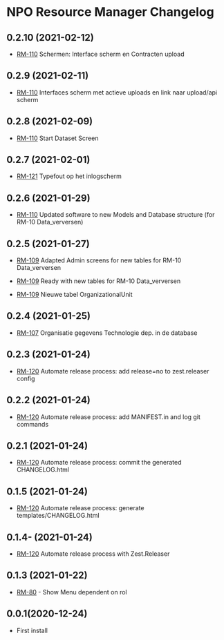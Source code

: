 NPO Resource Manager Changelog 
=============================

0.2.10 (2021-02-12)
-------------------

- [RM-110](https://aesset.atlassian.net/browse/RM-110) Schermen: Interface scherm en Contracten upload


0.2.9 (2021-02-11)
------------------

- [RM-110](https://aesset.atlassian.net/browse/RM-110) Interfaces scherm met actieve uploads en link naar upload/api scherm


0.2.8 (2021-02-09)
------------------

- [RM-110](https://aesset.atlassian.net/browse/RM-110) Start Dataset Screen


0.2.7 (2021-02-01)
------------------

- [RM-121](https://aesset.atlassian.net/browse/RM-121) Typefout op het inlogscherm


0.2.6 (2021-01-29)
------------------

- [RM-110](https://aesset.atlassian.net/browse/RM-110) Updated software to new Models and Database structure (for RM-10 Data_verversen)


0.2.5 (2021-01-27)
------------------

- [RM-109](https://aesset.atlassian.net/browse/RM-109) Adapted Admin screens for new tables for RM-10 Data_verversen

- [RM-109](https://aesset.atlassian.net/browse/RM-109) Ready with new tables for RM-10 Data_verversen

- [RM-109](https://aesset.atlassian.net/browse/RM-109) Nieuwe tabel OrganizationalUnit


0.2.4 (2021-01-25)
------------------

- [RM-107](https://aesset.atlassian.net/browse/RM-107) Organisatie gegevens Technologie dep. in de database


0.2.3 (2021-01-24)
------------------

- [RM-120](https://aesset.atlassian.net/browse/RM-120) Automate release process: add release=no to zest.releaser config


0.2.2 (2021-01-24)
------------------

- [RM-120](https://aesset.atlassian.net/browse/RM-120) Automate release process: add MANIFEST.in and log git commands


0.2.1 (2021-01-24)
------------------

- [RM-120](https://aesset.atlassian.net/browse/RM-120) Automate release process: commit the generated CHANGELOG.html


0.1.5 (2021-01-24)
------------------

- [RM-120](https://aesset.atlassian.net/browse/RM-120) Automate release process: generate templates/CHANGELOG.html


0.1.4- (2021-01-24)
-------------------

- [RM-120](https://aesset.atlassian.net/browse/RM-120) Automate release process with Zest.Releaser

0.1.3 (2021-01-22)
------------------

- [RM-80](https://aesset.atlassian.net/browse/RM-80) - Show Menu dependent on rol

0.0.1(2020-12-24)
----------------

- First install